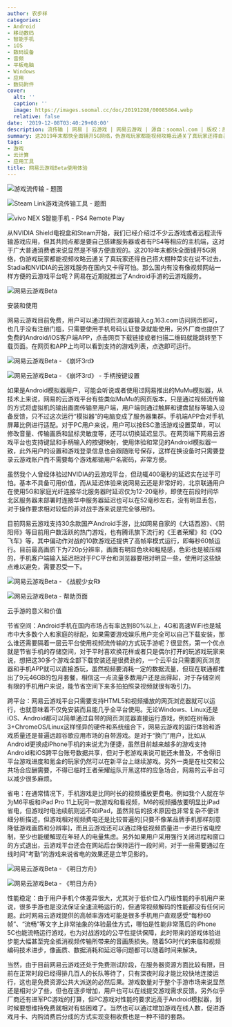 ```yaml
---
author: 农步祥
categories:
- Android
- 移动数码
- 智能手机
- iOS
- 数码设备
- 音频
- 平板电脑
- Windows
- 应用
- 数码附件
cover:
  alt: ''
  caption: ''
  image: https://images.soomal.cc/doc/20191208/00085864.webp
  relative: false
date: '2019-12-08T03:40:29+08:00'
description: 流传输 | 网易 | 云游戏 | 网易云游戏 | 源自：soomal.com | 版权：原创 |  平均/总评分：09.25/37
summary: 这2019年末都快全面铺开5G网络，伪游戏玩家都能视频攻略云通关了真玩家还得自己搭大棚种菜实在说不过去，Stadia和NVIDIA的云游戏服务在国内又卡得可怕。那么国内有没有像视频网站一样方便的云游戏平台呢？针对这一需求，网易在近期就推出了Android手游的云游戏服务。
tags:
- 游戏
- 云计算
- 应用工具
title: 网易云游戏Beta使用体验
---
```


![游戏流传输 - 题图](https://images.soomal.cc/doc/20151129/00056646_01.webp)



![Steam Link游戏流传输工具 - 题图](https://images.soomal.cc/doc/20181008/00077227_01.webp)



![vivo NEX S智能手机 - PS4 Remote Play](https://images.soomal.cc/doc/20191130/00085681_01.webp)



从NVIDIA Shield电视盒和Steam开始，我们已经介绍过不少云游戏或者远程流传输游戏应用，但其共同点都是要自己搭建服务器或者有PS4等相应的主机端，这对于广大普通消费者来说显然是不够方便直观的。这2019年末都快全面铺开5G网络，伪游戏玩家都能视频攻略云通关了真玩家还得自己搭大棚种菜实在说不过去，Stadia和NVIDIA的云游戏服务在国内又卡得可怕。那么国内有没有像视频网站一样方便的云游戏平台呢？网易在近期就推出了Android手游的云游戏服务。



![网易云游戏Beta](https://images.soomal.cc/doc/20191208/00085856.webp)



安装和使用



网易云游戏目前免费，用户可以通过网页浏览器输入cg.163.com访问网页即可，也几乎没有注册门槛，只需要使用手机号码认证登录就能使用，另外厂商也提供了免费的Android/iOS客户端APP，点击网页下载链接或者扫描二维码就能跳转至下载页面。在网页和APP上均可以看到支持的游戏列表，点选即可运行。



![网易云游戏Beta - 《崩坏3rd》](https://images.soomal.cc/doc/20191208/00085857_01.webp)



![网易云游戏Beta - 《崩坏3rd》 - 手柄按键设置](https://images.soomal.cc/doc/20191208/00085858_01.webp)



如果是Android模拟器用户，可能会听说或者使用过网易推出的MuMu模拟器，从技术上来说，网易的云游戏平台有些类似MuMu的网页版本，只是通过视频流传输的方式将虚拟机的输出画面传输至用户端，用户端则通过触屏和键盘鼠标等输入设备反馈，只不过这次运行“模拟器”的电脑变成了服务器集群。手机端APP会对手机屏幕比例进行适配。对于PC用户来说，用户可以按ESC激活游戏设置菜单，可以修改音量、传输画质和鼠标灵敏度等，还可以切换延迟显示。在网页端下网易云游戏平台也支持键鼠和手柄输入的按键映射，使用体验和常见的Android模拟器一致，此外用户的设置和游戏登录信息也会跟随账号保存，这样在换设备时只需要登录云游戏账户而不需要每个游戏都输用户名密码，非常方便。



虽然我个人曾经体验过NVIDIA的云游戏平台，但动辄400毫秒的延迟实在过于可怕。基本不具备可用价值，而从延迟体验来说网易云还是非常好的，北京联通用户在使用5G和家庭光纤连接华北服务器时延迟仅为12-20毫秒，即使在前段时间华北区服务器未部署时连接华中服务器延迟也可以在52毫秒左右，没有明显丢包，对于操作要求相对较低的非对战手游来说是完全够用的。



目前网易云游戏支持30余款国产Android手游，比如网易自家的《大话西游》、《阴阳师》等目前用户数活跃的热门游戏，也有腾讯旗下流行的《王者荣耀》和《QQ飞车》等，其中偏动作对战的10款游戏还提供了高帧率模式运行，即每秒60帧运行。目前最高画质下为720p分辨率，画面有明显色块和粗糙感，色彩也是被压缩的，手机客户端输入延迟相对于PC平台和浏览器要相对明显一些，使用时这些缺点难以避免，需要忍受一下。



![网易云游戏Beta - 《战舰少女R》](https://images.soomal.cc/doc/20191208/00085860_01.webp)



![网易云游戏Beta - 帮助页面](https://images.soomal.cc/doc/20191208/00085861_01.webp)



云手游的意义和价值



节省空间：Android手机在国内市场占有率达到80%以上，4G和高速WiFi也是城市中大多数个人和家庭的标配，如果需要游戏娱乐用户完全可以自己下载安装，那么谁还需要隔着一层云平台使用视频流传输的方式玩手游呢？很显然，第一个优点就是节省手机的存储空间，对于平时喜欢换花样或者只是偶尔打开的玩游戏玩家来说，想把这30多个游戏全部下载安装还是很费劲的，一个云平台只需要网页浏览器和手机APP就可以直接游玩，虽然视频要消耗一定的数据流量，但现在联通都推出了9元46GB的包月套餐，相信这一点流量多数用户还是出得起，对于存储空间有限的手机用户来说，能节省空间下来多拍拍照录视频就很有吸引力。



跨平台：网易云游戏平台只需要支持HTML5和视频播放的网页浏览器就可以运行，也就意味着不仅免安装而且能几乎全平台使用。无论Windows、Linux还是iOS、Android都可以简单通过自带的网页浏览器直接运行游戏，例如在树莓派3+ChromeOS/Linux这样怪异的硬件和系统组合下，网易云游戏的运行体验和游戏质量还是普遍远超谷歌应用市场的自带游戏。是对于“换门”用户，比如从Android更换成iPhone手机的来说尤为便捷，虽然目前越来越多的游戏支持Android和iOS跨平台账号数据共享，但对于老游戏来说可能还未普及，不舍得旧平台游戏进度和氪金的玩家仍然可以在新平台上继续游戏。另外一类是在社交和公共场合应酬需要，不得已临时王者荣耀组队开黑这样的应急场合，网易的云平台可以减少很多麻烦。



省电：在通常情况下，手机游戏是比同时长的视频播放更费电。例如我个人就在华为M6平板和iPad Pro 11上玩同一款游戏和看视频，M6的视频播放要明显比iPad省电，但游戏时电池续航则远不如iPad，虽然背后的技术原因也非常复杂不便详细分析描述，但游戏相对视频费电还是比较普遍的[只要不像某品牌手机那样刻意降低游戏画质和分辨率]，而且云游戏还可以通过降低视频质量进一步进行省电控制，至少也能缓解现在年轻人的电量焦虑。另外如果用户采用强行关闭进程和窗口的方式退出，云游戏平台还会在网站后台保持运行一段时间，对于一些需要通过在线时间“考勤”的游戏来说省电的效果还是立竿见影的。



![网易云游戏Beta - 《明日方舟》](https://images.soomal.cc/doc/20191208/00085862_01.webp)



![网易云游戏Beta - 《明日方舟》](https://images.soomal.cc/doc/20191208/00085863_01.webp)



性能稳定：由于用户手机个体差异很大，尤其对于低价位入门级性能的手机用户来说，很多手游也是没法保证全速流畅运行的，但通常视频解码的性能都没有任何问题。此时网易云游戏提供的高帧率游戏可能是很多手机用户直观感受“每秒60帧”、“流畅”等文字上非常抽象的体验最佳方式，哪怕是性能非常落后的iPhone 5C也能流畅运行游戏，也为对战游戏的公平性提供保障，此时带来的游戏体验进步能大幅甚至完全抵消视频传输所带来的音画质损失。随着5G时代的来临和视频编码技术进步，像画质、数据消耗和延迟等问题都可以随着时间来解决。



当然，由于目前网易云游戏还处于免费测试阶段，在服务器资源方面比较有限，目前在正常时段已经得排几百人的长队等待了，只有深夜时段才能比较快地连接运行，这也是免费资源公共大派送的必然后果。游戏数量对于整个手游市场来说显然还是相对少了些，但也在逐步增加，用户也可以在线提交游戏需求反馈。另外似乎厂商还有进军PC游戏的打算，但PC游戏对性能的要求远高于Android模拟器，到时候要想维持免费就相对有些困难了。当然也可以通过增加游戏在线人数，促进游戏月卡、内购消费后分成的方式实现变相收费也是一种不错的套路。